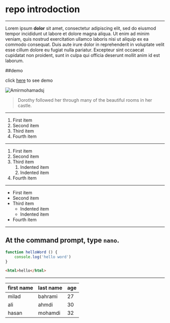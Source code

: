 # repo introdoction
---
Lorem ipsum **dolor** sit amet, consectetur adipiscing elit, sed do eiusmod tempor incididunt ut labore et dolore magna aliqua. Ut enim ad minim veniam, quis nostrud exercitation ullamco laboris nisi ut aliquip ex ea commodo consequat. Duis aute irure dolor in reprehenderit in voluptate velit esse cillum dolore eu fugiat nulla pariatur. Excepteur sint occaecat cupidatat non proident, sunt in culpa qui officia deserunt mollit anim id est laborum.


##demo 

click [here](https://amirmohamadsj.github.io/test-page/) to see demo 

![Amirmohamadsj](https://next1code.ir/wp-content/uploads/2023/11/github2-course-cover-500x286.jpg)

> Dorothy followed her through many of the beautiful rooms in her castle.
___

1. First item
2. Second item
3. Third item
4. Fourth item
---
1. First item
2. Second item
3. Third item
    1. Indented item
    2. Indented item
4. Fourth item
---
- First item
- Second item
- Third item
    - Indented item
    - Indented item
- Fourth item
---
At the command prompt, type `nano`.
---
```javascript
function helloWord () {
    console.log('hello word')
}
```
```html
<html>hello</html>
```
---

| first name     | last name | age |
| -----------    |-----------|---- |
| milad          | bahrami   |  27 |
| ali            | ahmdi     | 30  |
| hasan          | mohamdi   | 32  |